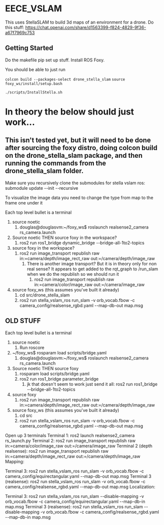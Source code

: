 # EECE_VSLAM
This uses StellaSLAM to build 3d maps of an environment for a drone.
Do this stuff:
https://chat.openai.com/share/d1563399-f824-4829-9f36-a67f7969c753

## Getting Started
Do the makefile pip set up stuff.
Install ROS Foxy.

You should be able to just run

`colcon build --packages-select drone_stella_slam`
`source foxy_ws/install/setup.bash`
<!-- Most of the install logic comes from the NUAV https://github.com/NEU-Project-MOTION/MOTION-STELLA-VSLAM/blob/main/README.md 

However, we made our own version of it to make sure we could set up our own version for other arbitrary systems as needed.
-->

`./scripts/InstallStella.sh`



# In theory the below should just work...

## This isn't tested yet, but it will need to be done after sourcing the foxy distro, doing colcon build on the drone_stella_slam package, and then running the commands from the drone_stella_slam folder.

Make sure you recursively clone the submodules for stella vslam ros:
submodule update --init --recursive

To visualize the image data you need to change the type from map to the frame one under it


Each top level bullet is a terminal
1. source noetic
   1. douglas@douglasvm:~/foxy_ws$ roslaunch realsense2_camera rs_camera.launch
2. Source noetic THEN source foxy in the workspace?
   1. ros2 run ros1_bridge  dynamic_bridge --bridge-all-1to2-topics
3. source foxy in the workspace?
   1. ros2 run image_transport republish raw in:=camera/depth/image_rect_raw out:=/camera/depth/image_raw
      1. There is another image transport? But it is in theory only for non real sense? It appears to get added to the rqt_graph to /run_slam when we do the republish so we should run it
         1. ros2 run image_transport republish raw in:=camera/color/image_raw out:=/camera/image_raw
4. source foxy_ws (this assumes you've built it already)
   1. cd src/drone_stella_slam
   2. ros2 run stella_vslam_ros run_slam -v orb_vocab.fbow -c camera_config/realsense_rgbd.yaml --map-db-out map.msg




## OLD STUFF
Each top level bullet is a terminal
1. source noetic
   1. Run roscore
2. ~/foxy_ws$ rosparam load scripts/bridge.yaml 
   1. douglas@douglasvm:~/foxy_ws$ roslaunch realsense2_camera rs_camera.launch
3. Source noetic THEN source foxy
   1. rosparam load scripts/bridge.yaml
   2. ros2 run ros1_bridge parameter_bridge
      1. jk that doesn't seem to work just send it all: ros2 run ros1_bridge --bridge-all-1to2-topics
4. source foxy
   1. ros2 run image_transport republish raw in:=camera/depth/image_rect_raw out:=/camera/depth/image_raw
5. source foxy_ws (this assumes you've built it already)
   1. cd src
   2. ros2 run stella_vslam_ros run_slam -v orb_vocab.fbow -c camera_config/realsense_rgbd.yaml --map-db-out map.msg



Open up 3 terminals
Terminal 1: ros2 launch realsense2_camera rs_launch.py
Terminal 2: ros2 run image_transport republish raw in:=camera/color/image_raw out:=/camera/image_raw
Terminal 2 (depth realsense): ros2 run image_transport republish raw in:=camera/depth/image_rect_raw out:=/camera/depth/image_raw
Mapping:

Terminal 3: ros2 run stella_vslam_ros run_slam -v orb_vocab.fbow -c camera_config/equirectangular.yaml --map-db-out map.msg
Terminal 3 (realsense): ros2 run stella_vslam_ros run_slam -v orb_vocab.fbow -c camera_config/realsense_rgbd.yaml --map-db-out map.msg
Localization:

Terminal 3: ros2 run stella_vslam_ros run_slam --disable-mapping -v orb_vocab.fbow -c camera_config/equirectangular.yaml --map-db-in map.msg
Terminal 3 (realsense): ros2 run stella_vslam_ros run_slam --disable-mapping -v orb_vocab.fbow -c camera_config/realsense_rgbd.yaml --map-db-in map.msg